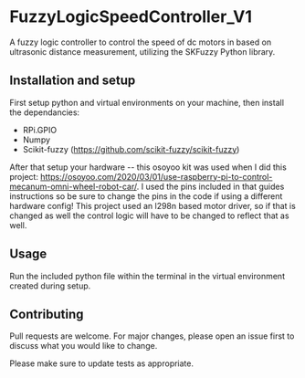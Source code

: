 # FuzzyLogicSpeedController_V1
A fuzzy logic controller to control the speed of dc motors in based on ultrasonic distance measurement, utilizing the SKFuzzy Python library. 

## Installation and setup

First setup python and virtual environments on your machine, then install the dependancies:

* RPi.GPIO
* Numpy
* Scikit-fuzzy (https://github.com/scikit-fuzzy/scikit-fuzzy)

After that setup your hardware -- this osoyoo kit was used when I did this project: https://osoyoo.com/2020/03/01/use-raspberry-pi-to-control-mecanum-omni-wheel-robot-car/. I used the pins included in that guides instructions so be sure to change the pins in the code if using a different hardware config! This project used an l298n based motor driver, so if that is changed as well the control logic will have to be changed to reflect that as well.

## Usage

Run the included python file within the terminal in the virtual environment created during setup.


## Contributing

Pull requests are welcome. For major changes, please open an issue first
to discuss what you would like to change.

Please make sure to update tests as appropriate.

